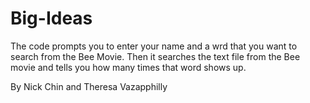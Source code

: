 # Big-Ideas
The code prompts you to enter your name and a wrd that you want to search from the Bee Movie. Then it searches the text file from the Bee movie and tells you how many times that word shows up. 

By Nick Chin and Theresa Vazapphilly 
